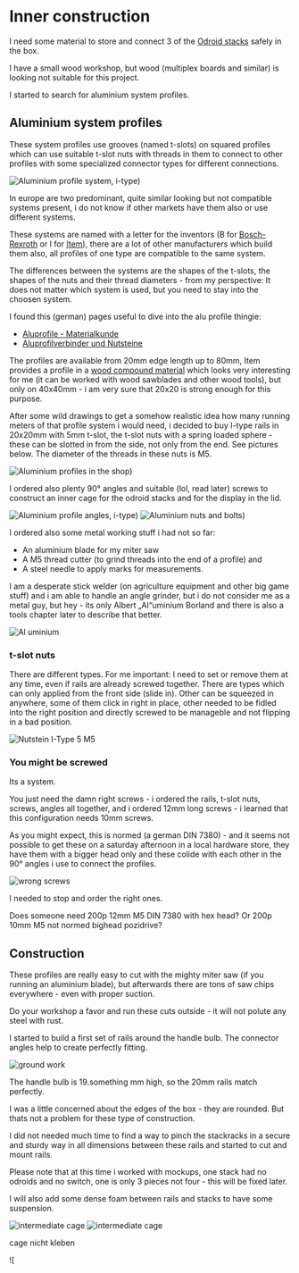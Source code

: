 # Inner construction 

I need some material to store and connect 3 of the [Odroid stacks](stackrack.md) safely in the
box. 

I have a small wood workshop, but wood (multiplex boards and
similar) is looking not suitable for this project.

I started to search for aluminium system profiles. 

## Aluminium system profiles

These system profiles use grooves (named t-slots) on squared profiles which can
use suitable t-slot nuts with threads in them to connect to other profiles with
some specialized connector types for different connections. 

![Aluminium profile system, i-type)](pics/aluprofile_sm.jpg)

In europe are two predominant, quite similar looking but not compatible
systems present, i do not know if other markets have them also or use different
systems. 

These systems are named with a letter for the inventors (B for
[Bosch-Rexroth](https://www.boschrexroth.com/de/de/produkte/produktgruppen/montagetechnik/themen/aluminiumprofile-loesungen-komponenten/)
or I for [Item](https://www.item24.com/de-de/profiltechnik)), there are a lot
of other manufacturers which build them also, all profiles of one type are
compatible to the same system.

The differences between the systems are the shapes of the t-slots, the shapes
of the nuts and their thread diameters - from my perspective: It does not
matter which system is used, but you need to stay into the choosen system.

I found this (german) pages useful to dive into the alu profile thingie:
- [Aluprofile - Materialkunde](https://www.franzek.com/aluprofile-materialkunde)
- [Aluprofilverbinder und Nutsteine](https://www.franzek.com/aluprofilverbinder-und-nutensteine-camper-ausbau/)

The profiles are available from 20mm edge length up to 80mm, Item provides a
profile in a [wood compound
material](https://www.item24.com/de-de/profil-kh-8-40x40-anthrazit-62686) which
looks very interesting for me (it can be worked with wood sawblades and other
wood tools), but only on 40x40mm - i am very sure that 20x20 is strong enough
for this purpose.

After some wild drawings to get a somehow realistic idea how many running
meters of that profile system i would need, i decided to buy  I-type rails in
20x20mm with 5mm t-slot, the t-slot nuts with a spring loaded sphere - these
can be slotted in from the side, not only from the end.  See pictures below.
The diameter of the threads in these nuts is M5.

![Aluminium profiles in the shop)](pics/alu-profiles_sm.jpg)

I ordered also plenty 90° angles and suitable (lol, read later)
screws to construct an inner cage for the odroid stacks and for the display in
the lid.

![Aluminium profile angles, i-type)](pics/alu-angle_sm.jpg)
![Aluminium nuts and bolts)](pics/alu-nuts-and-angles_sm.jpg)

I ordered also some metal working stuff i had not so far: 
- An aluminium blade for my miter saw
- A M5 thread cutter (to grind threads into the end of a profile) and 
- A steel needle to apply marks for measurements.

I am a desperate stick welder (on agriculture equipment and other 
big game stuff) and i am able to handle an angle grinder, but i do not
consider me as a metal guy, but hey - its only Albert „Al“uminium Borland and there is also
a tools chapter later to describe that better.

![Al uminium](https://hallmark.brightspotcdn.com/dims4/default/e7ca8f1/2147483647/strip/true/crop/2450x2450+0+0/resize/600x600!/format/webp/quality/90/?url=http%3A%2F%2Fhallmark-channel-brightspot.s3.amazonaws.com%2F96%2Faf%2F6ffe50a5d7536f7c1ae6f288e890%2Fhi-21-color-photo.jpg)

### t-slot nuts

There are different types.  For me important: I need to set or remove them at
any time, even if rails are already screwed together.  There are types which
can only applied from the front side (slide in).  Other can be squeezed in
anywhere, some of them click in right in place, other needed to be fidled into
the right position and directly screwed to be manageble and not flipping in a
bad position.

![Nutstein I-Type 5 M5](https://www.motedis.com/media-images/product/4226_0/w-700/Nutenstein-mit-Steg-I-Typ-Nut-5-M5.webp)

### You might be screwed

Its a system. 

You just need the damn right screws - i ordered the rails, t-slot
nuts, screws, angles all together, and i ordered 12mm long screws - i learned
that this configuration needs 10mm screws.

As you might expect, this is normed (a german DIN 7380) - and it seems not
possible to get these on a saturday afternoon in a local hardware store, they
have them with a bigger head only and these colide with each other in the 90°
angles i use to connect the profiles.

![wrong screws](pics/wrong-screw-head_sm.jpg)

I needed to stop and order the right ones. 

Does someone need 200p 12mm M5 DIN 7380 with hex head? Or 200p 10mm M5 not
normed bighead pozidrive?

## Construction

These profiles are really easy to cut with the mighty miter saw (if you running
an aluminium blade), but afterwards there are tons of saw chips everywhere -
even with proper suction.

Do your workshop a favor and run these cuts outside - it will not polute any steel
with rust.

I started to build a first set of rails around the handle bulb. The connector
angles help to create perfectly fitting.

![ground work](pics/ground-rig_sm.jpg)

The handle bulb is 19.something mm high, so the 20mm rails match perfectly.

I was a little concerned about the edges of the box - they are rounded. But
thats not a problem for these type of construction.

I did not needed much time to find a way to pinch the stackracks in a secure
and sturdy way in all dimensions between these rails and started to cut and
mount rails.

Please note that at this time i worked with mockups, one stack had no odroids
and no switch, one is only 3 pieces not four - this will be fixed later.

I will also add some dense foam between rails and stacks to have some suspension.

![intermediate cage](pics/cage_sm.jpg)
![intermediate cage](pics/cage_with_stack_sm.jpg)

cage nicht kleben

![
